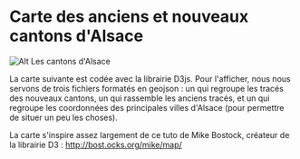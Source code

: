Carte des anciens et nouveaux cantons d'Alsace
=======================================

![Alt Les cantons d'Alsace](http://raphi.m0le.net/data/Cantons%202015%20alsace/cantons_alsace.png "Les cantons d'Alsace")

La carte suivante est codée avec la librairie D3js. Pour l'afficher, nous nous servons de trois fichiers formatés en geojson : un qui regroupe les tracés des nouveaux cantons, un qui rassemble les anciens tracés, et un qui regroupe les coordonnées des principales villes d'Alsace (pour permettre de situer un peu les choses).

La carte s'inspire assez largement de ce tuto de Mike Bostock, créateur de la librairie D3 : http://bost.ocks.org/mike/map/
